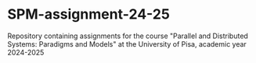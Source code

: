 # SPM-assignment-24-25
Repository containing assignments for the course "Parallel and Distributed Systems: Paradigms and Models" at the University of Pisa, academic year 2024-2025
